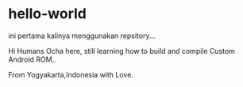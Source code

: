 # hello-world
ini pertama kalinya menggunakan repsitory...

Hi Humans
Ocha here, still learning how to build and compile Custom Android ROM..

From Yogyakarta,Indonesia with Love.
